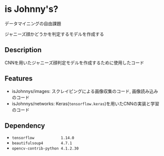 is Johnny's?
====

データマイニングの自由課題

ジャニーズ顔かどうかを判定するモデルを作成する

## Description
CNNを用いたジャニーズ顔判定モデルを作成するために使用したコード

## Features
- isJohnnys/images: スクレイピングによる画像収集のコード, 画像読み込みのコード
- isJohnnys/networks: Keras(`tensorflow.keras`)を用いたCNNの実装と学習のコード

## Dependency
- `tensorflow            1.14.0`
- `beautifulsoup4        4.7.1`
- `opencv-contrib-python 4.1.2.30 `

 
